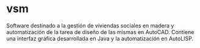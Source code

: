 # vsm
Software destinado a la gestión de viviendas sociales en madera y automatización de la tarea de diseño de las mismas en AutoCAD. Contiene una interfaz gráfica desarrollada en Java y la automatización en AutoLISP.
